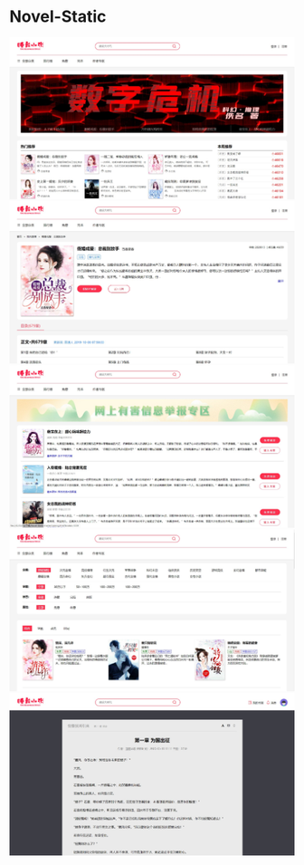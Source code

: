 # Novel-Static


![](./doc/01.jpg)
![](./doc/02.jpg)
![](./doc/03.jpg)
![](./doc/04.jpg)
![](./doc/05.jpg)

